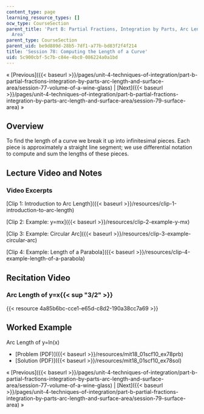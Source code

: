 ```yaml
---
content_type: page
learning_resource_types: []
ocw_type: CourseSection
parent_title: 'Part B: Partial Fractions, Integration by Parts, Arc Length, and Surface
  Area'
parent_type: CourseSection
parent_uid: be9d889d-28b5-7df1-a77b-bd83f2f4f214
title: 'Session 78: Computing the Length of a Curve'
uid: 5c900cbf-5c7b-c84e-4bc0-086224a0a1bd
---
```


« [Previous]({{< baseurl >}}/pages/unit-4-techniques-of-integration/part-b-partial-fractions-integration-by-parts-arc-length-and-surface-area/session-77-volume-of-a-wine-glass) | [Next]({{< baseurl >}}/pages/unit-4-techniques-of-integration/part-b-partial-fractions-integration-by-parts-arc-length-and-surface-area/session-79-surface-area) »

Overview
--------

To find the length of a curve we break it up into infinitesimal pieces. Each piece is approximately a straight line segment; we use differential notation to compute and sum the lengths of these pieces.

Lecture Video and Notes
-----------------------

### Video Excerpts

[Clip 1: Introduction to Arc Length]({{< baseurl >}}/resources/clip-1-introduction-to-arc-length)

[Clip 2: Example: y=mx]({{< baseurl >}}/resources/clip-2-example-y-mx)

[Clip 3: Example: Circular Arc]({{< baseurl >}}/resources/clip-3-example-circular-arc)

[Clip 4: Example: Length of a Parabola]({{< baseurl >}}/resources/clip-4-example-length-of-a-parabola)

Recitation Video
----------------

### Arc Length of y=x{{< sup "3/2" >}}

{{< resource 4a85b6bc-cce1-e65d-c8d2-190a38cc7a69 >}}

Worked Example
--------------

Arc Length of y=ln(x)

*   [Problem (PDF)]({{< baseurl >}}/resources/mit18_01scf10_ex78prb)
*   [Solution (PDF)]({{< baseurl >}}/resources/mit18_01scf10_ex78sol)

« [Previous]({{< baseurl >}}/pages/unit-4-techniques-of-integration/part-b-partial-fractions-integration-by-parts-arc-length-and-surface-area/session-77-volume-of-a-wine-glass) | [Next]({{< baseurl >}}/pages/unit-4-techniques-of-integration/part-b-partial-fractions-integration-by-parts-arc-length-and-surface-area/session-79-surface-area) »
